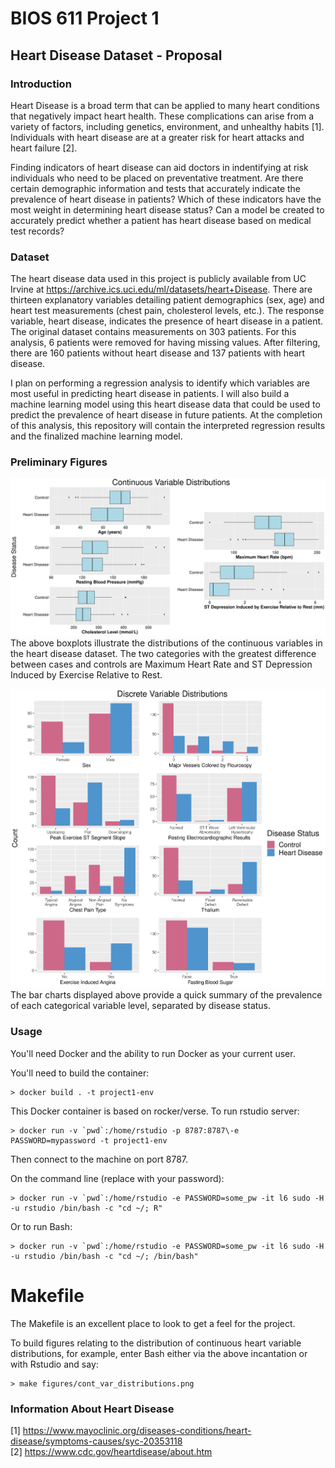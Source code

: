 BIOS 611 Project 1
=======================
Heart Disease Dataset - Proposal
-----------------------

### Introduction
Heart Disease is a broad term that can be applied to many heart conditions that negatively impact heart health.  These complications can arise from a variety of factors, including genetics, environment, and unhealthy habits [1].  Individuals with heart disease are at a greater risk for heart attacks and heart failure [2].    

Finding indicators of heart disease can aid doctors in indentifying at risk individuals who need to be placed on preventative treatment. Are there certain demographic information and tests that accurately indicate the prevalence of heart disease in patients?  Which of these indicators have the most weight in determining heart disease status?  Can a model be created to accurately predict whether a patient has heart disease based on medical test records?

### Dataset
The heart disease data used in this project is publicly available from UC Irvine at 
https://archive.ics.uci.edu/ml/datasets/heart+Disease.  There are thirteen explanatory variables detailing patient demographics (sex, age) and heart test measurements (chest pain, cholesterol levels, etc.).  The response variable, heart disease, indicates the presence of heart disease in a patient.  The original dataset contains measurements on 303 patients.  For this analysis, 6 patients were removed for having missing values. After filtering, there are 160 patients without heart disease and 137 patients with heart disease.    

I plan on performing a regression analysis to identify which variables are most useful in predicting heart disease in patients. I will also build a machine learning model using this heart disease data that could be used to predict the prevalence of heart disease in future patients.  At the completion of this analysis, this repository will contain the interpreted regression results and the finalized machine learning model. 

### Preliminary Figures
![](assets/final_cont_var.png)
The above boxplots illustrate the distributions of the continuous variables in the heart disease dataset.  The two categories with the greatest difference between cases and controls are Maximum Heart Rate and ST Depression Induced by Exercise Relative to Rest.

![](assets/disc_var_distributions.png)
The bar charts displayed above provide a quick summary of the prevalence of each categorical variable level, separated by disease status.

### Usage
You'll need Docker and the ability to run Docker as your current user.

You'll need to build the container:

    > docker build . -t project1-env

This Docker container is based on rocker/verse. To run rstudio server:

    > docker run -v `pwd`:/home/rstudio -p 8787:8787\-e PASSWORD=mypassword -t project1-env
      
Then connect to the machine on port 8787.

On the command line (replace with your password):

    > docker run -v `pwd`:/home/rstudio -e PASSWORD=some_pw -it l6 sudo -H -u rstudio /bin/bash -c "cd ~/; R"
    
Or to run Bash:

    > docker run -v `pwd`:/home/rstudio -e PASSWORD=some_pw -it l6 sudo -H -u rstudio /bin/bash -c "cd ~/; /bin/bash"

Makefile
===========

The Makefile is an excellent place to look to get a feel for the project.

To build figures relating to the distribution of continuous heart variable distributions, for example, enter Bash either via the above incantation or with Rstudio and say:

    > make figures/cont_var_distributions.png 


### Information About Heart Disease
[1] https://www.mayoclinic.org/diseases-conditions/heart-disease/symptoms-causes/syc-20353118  
[2] https://www.cdc.gov/heartdisease/about.htm
